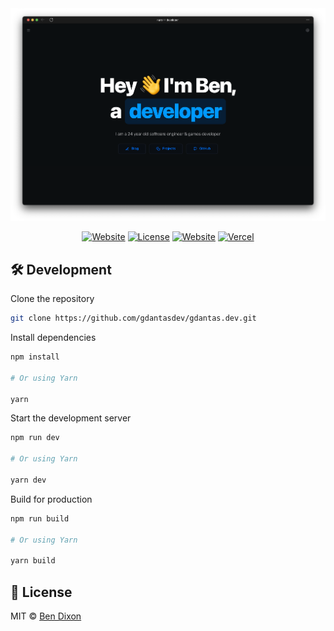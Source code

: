 <div align="center">

<a target="_blank" href="https://gdantas.dev">
    <img alt='Website' src="./public/blog/hello_world/screenshot.png" />
</a>

[![Website](https://img.shields.io/badge/%20%F0%9F%8F%A1%20website-0072ff.svg?longCache=true&style=for-the-badge)](https://gdantas.dev)
[![License](https://img.shields.io/badge/-mit-red.svg?longCache=true&style=for-the-badge)](https://github.com/tdemapp/website/blob/master/LICENSE)
[![Website](https://img.shields.io/badge/Deploy-brightgreen.svg?logo=vercel&longCache=true&style=for-the-badge)](https://vercel.com/import/project?template=https://github.com/gdantasdev/gdantas.dev)
[![Vercel](https://img.shields.io/badge/-powered%20by%20vercel-black.svg?logo=vercel&longCache=true&style=for-the-badge)](https://vercel.com/home?utm_source=gdantas&utm_campaign=oss)

</div>

## 🛠 Development

Clone the repository

```zsh
git clone https://github.com/gdantasdev/gdantas.dev.git
```

Install dependencies

```zsh
npm install

# Or using Yarn

yarn
```

Start the development server

```zsh
npm run dev

# Or using Yarn

yarn dev
```

Build for production

```zsh
npm run build

# Or using Yarn

yarn build
```

## 📄 License

MIT © [Ben Dixon](https://github.com/gdantasdev/gdantas.dev/blob/main/LICENSE)
